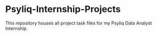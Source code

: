 # Psyliq-Internship-Projects
This repository houses all project task files for my Psyliq Data Analyst Internship.
